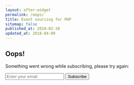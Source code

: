 ```yaml
---
layout: after-widget
permalink: /oops/
title: Event sourcing for PHP
sitemap: false
published_at: 2018-02-20
updated_at: 2018-04-09
---
```


<form id="newsletter" method="post" action="https://widgets.eventsauce.io/signup/" class="max-w-xs mx-auto mt-6 text-center text-lg leading-normal">
    <h2 class="text-3xl text-red leading-tight mb-2">Oops!</h2>
    <p class="mb-6">Something went wrong while subscribing, please try&nbsp;again:</p>
    <input class="block w-full my-4 leading-normal px-3 py-2 rounded border border-grey-light" type="email" name="email" placeholder="Enter your email" />
    <button type="submit" class="block w-full text-center rounded leading-normal p-2 bg-red text-white">Subscribe</button>
</form>
